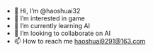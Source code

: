 - 👋 Hi, I’m @haoshuai32
- 👀 I’m interested in game
- 🌱 I’m currently learning AI
- 💞️ I’m looking to collaborate on AI
- 📫 How to reach me haoshuai9291@163.com

<!---
haoshuai32/haoshuai32 is a ✨ special ✨ repository because its `README.md` (this file) appears on your GitHub profile.
You can click the Preview link to take a look at your changes.
--->
